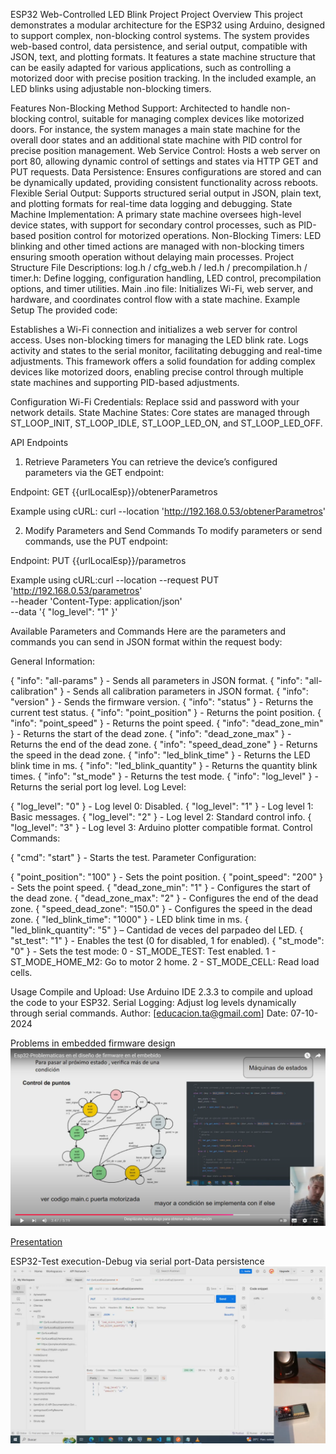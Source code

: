 ESP32 Web-Controlled LED Blink  Project
Project Overview
This project demonstrates a modular architecture for the ESP32 using Arduino, designed to support complex,
 non-blocking control systems. The system provides web-based control, data persistence, and serial output,
  compatible with JSON, text, and plotting formats. It features a state machine structure that can be easily 
  adapted for various applications, such as controlling a motorized door with precise position tracking.
   In the included example, an LED blinks using adjustable non-blocking timers.

Features
Non-Blocking Method Support: Architected to handle non-blocking control, suitable for managing complex devices like motorized doors.
 For instance, the system manages a main state machine for the overall door states and an additional state machine
  with PID control for precise position management.
Web Service Control: Hosts a web server on port 80, allowing dynamic control of settings and states via HTTP GET and PUT requests.
Data Persistence: Ensures configurations are stored and can be dynamically updated, providing consistent functionality across reboots.
Flexible Serial Output: Supports structured serial output in JSON, plain text, and plotting formats for real-time data logging and debugging.
State Machine Implementation: A primary state machine oversees high-level device states,
 with support for secondary control processes, such as PID-based position control for motorized operations.
Non-Blocking Timers: LED blinking and other timed actions are managed with non-blocking timers
 ensuring smooth operation without delaying main processes.
Project Structure
File Descriptions:
log.h / cfg_web.h / led.h / precompilation.h / timer.h: Define logging, configuration handling, LED control, precompilation options, and timer utilities.
Main .ino file: Initializes Wi-Fi, web server, and hardware, and coordinates control flow with a state machine.
Example Setup
The provided code:

Establishes a Wi-Fi connection and initializes a web server for control access.
Uses non-blocking timers for managing the LED blink rate.
Logs activity and states to the serial monitor, facilitating debugging and real-time adjustments.
This framework offers a solid foundation for adding complex devices like motorized doors,
 enabling precise control through multiple state machines and supporting PID-based adjustments.

Configuration
Wi-Fi Credentials: Replace ssid and password with your network details.
State Machine States: Core states are managed through ST_LOOP_INIT, ST_LOOP_IDLE, ST_LOOP_LED_ON, and ST_LOOP_LED_OFF.


API Endpoints
1. Retrieve Parameters
You can retrieve the device’s configured parameters via the GET endpoint:

Endpoint: GET {{urlLocalEsp}}/obtenerParametros

Example using cURL: curl --location 'http://192.168.0.53/obtenerParametros'

2. Modify Parameters and Send Commands
To modify parameters or send commands, use the PUT endpoint:

Endpoint: PUT {{urlLocalEsp}}/parametros

Example using cURL:curl --location --request PUT 'http://192.168.0.53/parametros' \
--header 'Content-Type: application/json' \
--data '{ "log_level": "1" }'

Available Parameters and Commands
Here are the parameters and commands you can send in JSON format within the request body:

General Information:

{ "info": "all-params" } - Sends all parameters in JSON format.
{ "info": "all-calibration" } - Sends all calibration parameters in JSON format.
{ "info": "version" } - Sends the firmware version.
{ "info": "status" } - Returns the current test status.
{ "info": "point_position" } - Returns the point position.
{ "info": "point_speed" } - Returns the point speed.
{ "info": "dead_zone_min" } - Returns the start of the dead zone.
{ "info": "dead_zone_max" } - Returns the end of the dead zone.
{ "info": "speed_dead_zone" } - Returns the speed in the dead zone.
{ "info": "led_blink_time" } - Returns the LED blink time in ms.
{ "info": "led_blink_quantity" } - Returns the quantity blink times.
{ "info": "st_mode" } - Returns the test mode.
{ "info": "log_level" } - Returns the serial port log level.
Log Level:

{ "log_level": "0" } - Log level 0: Disabled.
{ "log_level": "1" } - Log level 1: Basic messages.
{ "log_level": "2" } - Log level 2: Standard control info.
{ "log_level": "3" } - Log level 3: Arduino plotter compatible format.
Control Commands:

{ "cmd": "start" } - Starts the test.
Parameter Configuration:

{ "point_position": "100" } - Sets the point position.
{ "point_speed": "200" } - Sets the point speed.
{ "dead_zone_min": "1" } - Configures the start of the dead zone.
{ "dead_zone_max": "2" } - Configures the end of the dead zone.
{ "speed_dead_zone": "150.0" } - Configures the speed in the dead zone.
{ "led_blink_time": "1000" } - LED blink time in ms.
{ "led_blink_quantity": "5" } – Cantidad de veces del parpadeo del LED.
{ "st_test": "1" } - Enables the test (0 for disabled, 1 for enabled).
{ "st_mode": "0" } - Sets the test mode:
0 - ST_MODE_TEST: Test enabled.
1 - ST_MODE_HOME_M2: Go to motor 2 home.
2 - ST_MODE_CELL: Read load cells.

Usage
Compile and Upload: Use Arduino IDE 2.3.3 to compile and upload the code to your ESP32.
Serial Logging: Adjust log levels dynamically through serial commands.
Author: [educacion.ta@gmail.com]
Date: 07-10-2024


Problems in embedded firmware design
[![Problems in embedded firmware design](images/embebidos.png)](https://youtu.be/KhKX23DdfLY)

[Presentation](doc/embebidos.pdf)


ESP32-Test execution-Debug via serial port-Data persistence
[![Test execution-Debug via serial port-Data persistence](images/esp32-ensayo.png)](https://youtu.be/BXJvdTQ8DYk)

